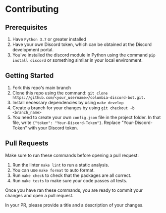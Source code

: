 # Contributing

## Prerequisites
1. Have ```Python 3.7``` or greater installed
2. Have your own Discord token, which can be obtained at the Discord development portal.
3. You've installed the discord module in Python using the command ```pip install discord``` or something similar in your local environment.

## Getting Started
1. Fork this repo's main branch
2. Clone this repo using the command: ```git clone https://github.com/<your_username>/columbia-discord-bot.git.```
3. Install necessary dependencies by using ```make develop```
4. Create a branch for your changes by using ```git checkout -b <branch_name>```
5. You need to create your own ```config.json``` file in the project folder. In that file, write ```{"token": "Your-Discord-Token"}```. Replace "Your-Discord-Token" with your Discord token.

## Pull Requests
Make sure to run these commands before opening a pull request:
1. Run the linter ```make lint``` to run a static analysis.
2. You can use ```make format``` to auto format.
3. Run ```make check``` to check that the packages are all correct.
4. Run ```make tests``` to make sure your code passes all tests.

Once you have ran these commands, you are ready to commit your changes and open a pull request.

In your PR, please provide a title and a description of your changes.
